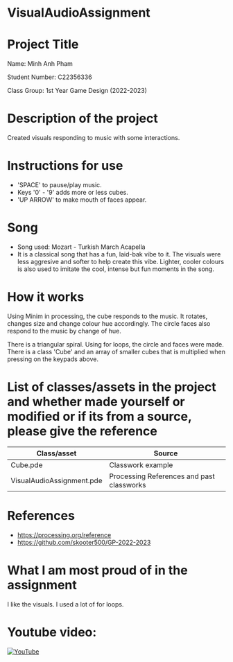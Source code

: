 # VisualAudioAssignment
 
 # Project Title

Name: Minh Anh Pham

Student Number: C22356336

Class Group: 1st Year Game Design (2022-2023)

# Description of the project
Created visuals responding to music with some interactions. 

# Instructions for use
- 'SPACE' to pause/play music.
- Keys '0' - '9' adds more or less cubes.
- 'UP ARROW' to make mouth of faces appear.

# Song
- Song used: Mozart - Turkish March Acapella
- It is a classical song that has a fun, laid-bak vibe to it. The visuals were less aggresive and softer to help create this vibe. Lighter, cooler colours is also used to imitate the cool, intense but fun moments in the song.

# How it works
Using Minim in processing, the cube responds to the music. It rotates, changes size and change colour hue accordingly. The circle faces also respond to the music by change of hue. 

There is a triangular spiral. Using for loops, the circle and faces were made. There is a class 'Cube' and an array of smaller cubes that is multiplied when pressing on the keypads above.

# List of classes/assets in the project and whether made yourself or modified or if its from a source, please give the reference

| Class/asset | Source |
|-----------|-----------|
| Cube.pde | Classwork example |
| VisualAudioAssignment.pde | Processing References and past classworks |

# References
- https://processing.org/reference
- https://github.com/skooter500/GP-2022-2023

# What I am most proud of in the assignment
I like the visuals. I used a lot of for loops.

# Youtube video:

[![YouTube](http://img.youtube.com/vi/19K0dy3k4ug.jpg)](https://www.youtube.com/watch?v=19K0dy3k4ug)


